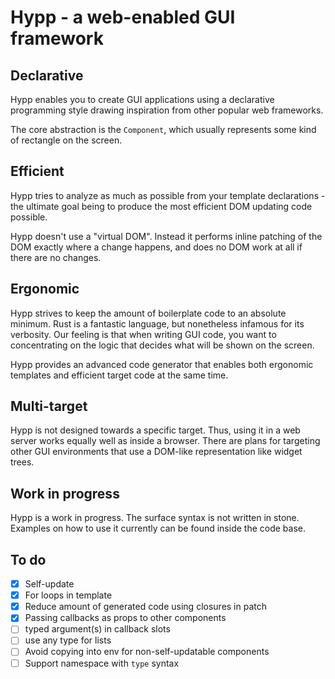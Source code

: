# Hypp - a web-enabled GUI framework

## Declarative
Hypp enables you to create GUI applications using a declarative programming style drawing inspiration from other popular web frameworks.

The core abstraction is the `Component`, which usually represents some kind
of rectangle on the screen.

## Efficient
Hypp tries to analyze as much as possible from your template declarations - the ultimate goal being to produce the most efficient DOM updating code possible.

Hypp doesn't use a "virtual DOM". Instead it performs inline patching of the DOM exactly where a change happens, and does no DOM work at all if there are no changes.

## Ergonomic
Hypp strives to keep the amount of boilerplate code to an absolute minimum. Rust is a fantastic language, but nonetheless infamous for its verbosity. Our feeling
is that when writing GUI code, you want to concentrating on the logic that decides
what will be shown on the screen.

Hypp provides an advanced code generator that enables both ergonomic templates
and efficient target code at the same time.

## Multi-target
Hypp is not designed towards a specific target. Thus, using it in a web server works equally well as inside a browser. There are plans for targeting other GUI environments that use a DOM-like representation like widget trees.

## Work in progress
Hypp is a work in progress. The surface syntax is not written in stone. Examples on how to use it currently can be found inside the code base.

## To do
- [x] Self-update
- [x] For loops in template
- [x] Reduce amount of generated code using closures in patch
- [x] Passing callbacks as props to other components
- [ ] typed argument(s) in callback slots
- [ ] use any type for lists
- [ ] Avoid copying into env for non-self-updatable components
- [ ] Support namespace with `type` syntax
